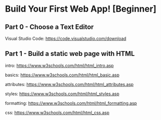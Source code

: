 # Build Your First Web App! [Beginner]

## Part 0 - Choose a Text Editor
Visual Studio Code: https://code.visualstudio.com/download

## Part 1 - Build a static web page with HTML

intro: https://www.w3schools.com/html/html_intro.asp

basics: https://www.w3schools.com/html/html_basic.asp

attributes: https://www.w3schools.com/html/html_attributes.asp

styles: https://www.w3schools.com/html/html_styles.asp

formatting: https://www.w3schools.com/html/html_formatting.asp

css: https://www.w3schools.com/html/html_css.asp